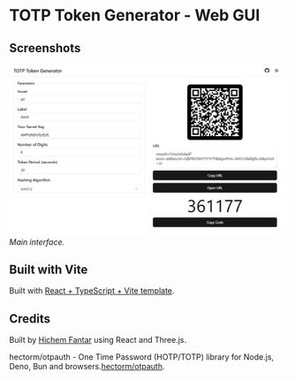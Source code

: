 # TOTP Token Generator - Web GUI

## Screenshots

![Main Screen](screenshots/totp.png)
*Main interface.*

## Built with Vite

Built with [React + TypeScript + Vite template](/vite.md).

## Credits

Built by [Hichem Fantar](https://github.com/hichemfantar) using React and Three.js.

hectorm/otpauth - One Time Password (HOTP/TOTP) library for Node.js, Deno, Bun and browsers.[hectorm/otpauth](https://github.com/hectorm/otpauth).
